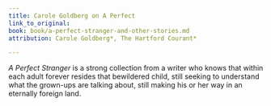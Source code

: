 ```yaml
---
title: Carole Goldberg on A Perfect
link_to_original: 
book: book/a-perfect-stranger-and-other-stories.md
attribution: Carole Goldberg*, The Hartford Courant*

---
```

*A Perfect Stranger* is a strong collection from a writer who knows that within each adult forever resides that bewildered child, still seeking to understand what the grown-ups are talking about, still making his or her way in an eternally foreign land.